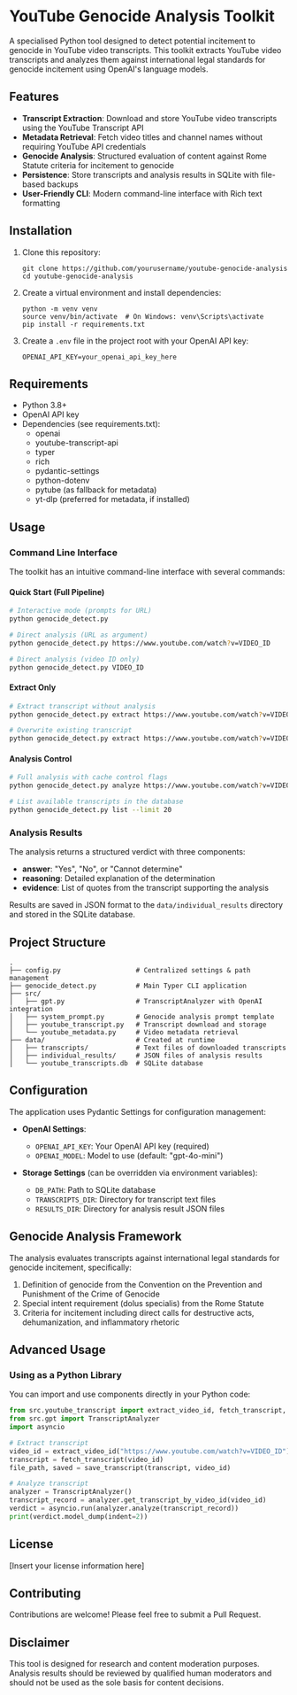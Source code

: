 # YouTube Genocide Analysis Toolkit

A specialised Python tool designed to detect potential incitement to genocide in YouTube video transcripts. This toolkit extracts YouTube video transcripts and analyzes them against international legal standards for genocide incitement using OpenAI's language models.

## Features

- **Transcript Extraction**: Download and store YouTube video transcripts using the YouTube Transcript API
- **Metadata Retrieval**: Fetch video titles and channel names without requiring YouTube API credentials
- **Genocide Analysis**: Structured evaluation of content against Rome Statute criteria for incitement to genocide
- **Persistence**: Store transcripts and analysis results in SQLite with file-based backups
- **User-Friendly CLI**: Modern command-line interface with Rich text formatting

## Installation

1. Clone this repository:
   ```
   git clone https://github.com/yourusername/youtube-genocide-analysis
   cd youtube-genocide-analysis
   ```

2. Create a virtual environment and install dependencies:
   ```
   python -m venv venv
   source venv/bin/activate  # On Windows: venv\Scripts\activate
   pip install -r requirements.txt
   ```

3. Create a `.env` file in the project root with your OpenAI API key:
   ```
   OPENAI_API_KEY=your_openai_api_key_here
   ```

## Requirements

- Python 3.8+
- OpenAI API key
- Dependencies (see requirements.txt):
  - openai
  - youtube-transcript-api
  - typer
  - rich
  - pydantic-settings
  - python-dotenv
  - pytube (as fallback for metadata)
  - yt-dlp (preferred for metadata, if installed)

## Usage

### Command Line Interface

The toolkit has an intuitive command-line interface with several commands:

#### Quick Start (Full Pipeline)

```bash
# Interactive mode (prompts for URL)
python genocide_detect.py

# Direct analysis (URL as argument)
python genocide_detect.py https://www.youtube.com/watch?v=VIDEO_ID

# Direct analysis (video ID only)
python genocide_detect.py VIDEO_ID
```

#### Extract Only

```bash
# Extract transcript without analysis
python genocide_detect.py extract https://www.youtube.com/watch?v=VIDEO_ID

# Overwrite existing transcript
python genocide_detect.py extract https://www.youtube.com/watch?v=VIDEO_ID --overwrite
```

#### Analysis Control

```bash
# Full analysis with cache control flags
python genocide_detect.py analyze https://www.youtube.com/watch?v=VIDEO_ID --force-extract --force-analysis

# List available transcripts in the database
python genocide_detect.py list --limit 20
```

### Analysis Results

The analysis returns a structured verdict with three components:

- **answer**: "Yes", "No", or "Cannot determine"
- **reasoning**: Detailed explanation of the determination
- **evidence**: List of quotes from the transcript supporting the analysis

Results are saved in JSON format to the `data/individual_results` directory and stored in the SQLite database.

## Project Structure

```
.
├── config.py                   # Centralized settings & path management
├── genocide_detect.py          # Main Typer CLI application 
├── src/
│   ├── gpt.py                  # TranscriptAnalyzer with OpenAI integration
│   ├── system_prompt.py        # Genocide analysis prompt template
│   ├── youtube_transcript.py   # Transcript download and storage
│   └── youtube_metadata.py     # Video metadata retrieval
├── data/                       # Created at runtime
│   ├── transcripts/            # Text files of downloaded transcripts
│   ├── individual_results/     # JSON files of analysis results
│   └── youtube_transcripts.db  # SQLite database
```

## Configuration

The application uses Pydantic Settings for configuration management:

- **OpenAI Settings**:
  - `OPENAI_API_KEY`: Your OpenAI API key (required)
  - `OPENAI_MODEL`: Model to use (default: "gpt-4o-mini")

- **Storage Settings** (can be overridden via environment variables):
  - `DB_PATH`: Path to SQLite database
  - `TRANSCRIPTS_DIR`: Directory for transcript text files
  - `RESULTS_DIR`: Directory for analysis result JSON files

## Genocide Analysis Framework

The analysis evaluates transcripts against international legal standards for genocide incitement, specifically:

1. Definition of genocide from the Convention on the Prevention and Punishment of the Crime of Genocide
2. Special intent requirement (dolus specialis) from the Rome Statute
3. Criteria for incitement including direct calls for destructive acts, dehumanization, and inflammatory rhetoric

## Advanced Usage

### Using as a Python Library

You can import and use components directly in your Python code:

```python
from src.youtube_transcript import extract_video_id, fetch_transcript, save_transcript
from src.gpt import TranscriptAnalyzer
import asyncio

# Extract transcript
video_id = extract_video_id("https://www.youtube.com/watch?v=VIDEO_ID")
transcript = fetch_transcript(video_id)
file_path, saved = save_transcript(transcript, video_id)

# Analyze transcript
analyzer = TranscriptAnalyzer()
transcript_record = analyzer.get_transcript_by_video_id(video_id)
verdict = asyncio.run(analyzer.analyze(transcript_record))
print(verdict.model_dump(indent=2))
```

## License

[Insert your license information here]

## Contributing

Contributions are welcome! Please feel free to submit a Pull Request.

## Disclaimer

This tool is designed for research and content moderation purposes. Analysis results should be reviewed by qualified human moderators and should not be used as the sole basis for content decisions.